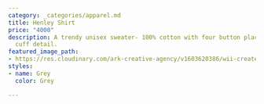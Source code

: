 ```yaml
---
category: _categories/apparel.md
title: Henley Shirt
price: "4000"
description: A trendy unisex sweater- 100% cotton with four button placket and ribbed
  cuff detail.
featured_image_path:
- https://res.cloudinary.com/ark-creative-agency/v1603620386/wii-create/uploads/Mens-Long-Sleeve-Henley-T-Shirt-ALT-HNY-GY_default_mqql6b.png
styles:
- name: Grey
  color: Grey

---
```

